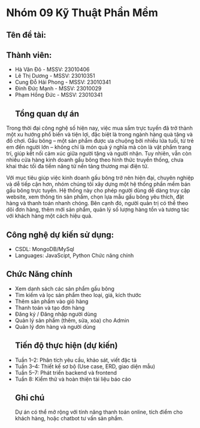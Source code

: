 # Nhóm 09 Kỹ Thuật Phần Mềm
## Tên đề tài: 
## Thành viên:
 - Hà Văn Đô - MSSV: 23010406
 - Lê Thị Dương - MSSV: 23010351
 - Cung Đỗ Hải Phong - MSSV: 23010341
 - Đinh Đức Mạnh - MSSV: 23010029
 - Phạm Hồng Đức - MSSV: 23010341
   ## Tổng quan dự án
Trong thời đại công nghệ số hiện nay, việc mua sắm trực tuyến đã trở thành một xu hướng phổ biến và tiện lợi, đặc biệt là trong ngành hàng quà tặng và đồ chơi. Gấu bông – một sản phẩm được ưa chuộng bởi nhiều lứa tuổi, từ trẻ em đến người lớn – không chỉ là món quà ý nghĩa mà còn là vật phẩm trang trí, giúp kết nối cảm xúc giữa người tặng và người nhận. Tuy nhiên, vẫn còn nhiều cửa hàng kinh doanh gấu bông theo hình thức truyền thống, chưa khai thác tối đa tiềm năng từ nền tảng thương mại điện tử.

Với mục tiêu giúp việc kinh doanh gấu bông trở nên hiện đại, chuyên nghiệp và dễ tiếp cận hơn, nhóm chúng tôi xây dựng một hệ thống phần mềm bán gấu bông trực tuyến. Hệ thống này cho phép người dùng dễ dàng truy cập website, xem thông tin sản phẩm, chọn lựa mẫu gấu bông yêu thích, đặt hàng và thanh toán nhanh chóng. Bên cạnh đó, người quản trị có thể theo dõi đơn hàng, thêm mới sản phẩm, quản lý số lượng hàng tồn và tương tác với khách hàng một cách hiệu quả.

## Công nghệ dự kiến sử dụng:
- CSDL: MongoDB/MySql
- Languages: JavaScipt, Python
  Chức năng chính
## Chức Năng chính
- Xem danh sách các sản phẩm gấu bông
- Tìm kiếm và lọc sản phẩm theo loại, giá, kích thước
- Thêm sản phẩm vào giỏ hàng
- Thanh toán và tạo đơn hàng
- Đăng ký / Đăng nhập người dùng
- Quản lý sản phẩm (thêm, sửa, xóa) cho Admin
- Quản lý đơn hàng và người dùng
  ## Tiến độ thực hiện (dự kiến)
- Tuần 1–2: Phân tích yêu cầu, khảo sát, viết đặc tả
- Tuần 3–4: Thiết kế sơ bộ (Use case, ERD, giao diện mẫu)
- Tuần 5–7: Phát triển backend và frontend
- Tuần 8: Kiểm thử và hoàn thiện tài liệu báo cáo
  ## Ghi chú
  Dự án có thể mở rộng với tính năng thanh toán online, tích điểm cho khách hàng, hoặc chatbot tư vấn sản phẩm.

